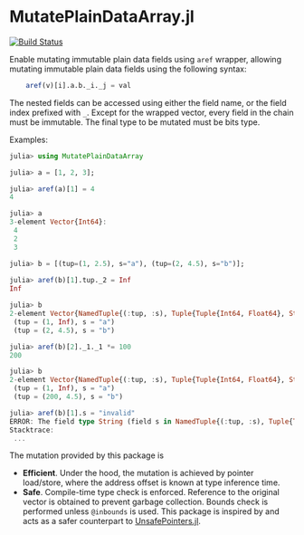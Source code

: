 # MutatePlainDataArray.jl

[![Build Status](https://github.com/medyan-dev/MutatePlainDataArray.jl/workflows/CI/badge.svg)](https://github.com/medyan-dev/MutatePlainDataArray.jl/actions)

Enable mutating immutable plain data fields using `aref` wrapper, allowing mutating immutable plain data fields using the following syntax:
```julia
    aref(v)[i].a.b._i._j = val
```

The nested fields can be accessed using either the field name, or the field index prefixed with `_`.
Except for the wrapped vector, every field in the chain must be immutable. The final type to be mutated must be bits type.

Examples:
```julia
julia> using MutatePlainDataArray

julia> a = [1, 2, 3];

julia> aref(a)[1] = 4
4

julia> a
3-element Vector{Int64}:
 4
 2
 3

julia> b = [(tup=(1, 2.5), s="a"), (tup=(2, 4.5), s="b")];
 
julia> aref(b)[1].tup._2 = Inf
Inf

julia> b
2-element Vector{NamedTuple{(:tup, :s), Tuple{Tuple{Int64, Float64}, String}}}:
 (tup = (1, Inf), s = "a")
 (tup = (2, 4.5), s = "b")

julia> aref(b)[2]._1._1 *= 100
200

julia> b
2-element Vector{NamedTuple{(:tup, :s), Tuple{Tuple{Int64, Float64}, String}}}:
 (tup = (1, Inf), s = "a")
 (tup = (200, 4.5), s = "b")

julia> aref(b)[1].s = "invalid"
ERROR: The field type String (field s in NamedTuple{(:tup, :s), Tuple{Tuple{Int64, Float64}, String}}) is not immutable.
Stacktrace:
 ...
```

The mutation provided by this package is
- **Efficient**. Under the hood, the mutation is achieved by pointer load/store, where the address offset is known at type inference time.
- **Safe**. Compile-time type check is enforced. Reference to the original vector is obtained to prevent garbage collection. Bounds check is performed unless `@inbounds` is used. This package is inspired by and acts as a safer counterpart to [UnsafePointers.jl](https://github.com/cjdoris/UnsafePointers.jl).
